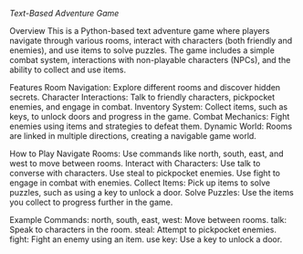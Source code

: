 *Text-Based Adventure Game*

Overview
This is a Python-based text adventure game where players navigate through various rooms, interact with characters (both friendly and enemies), and use items to solve puzzles. The game includes a simple combat system, interactions with non-playable characters (NPCs), and the ability to collect and use items.

Features
Room Navigation: Explore different rooms and discover hidden secrets.
Character Interactions: Talk to friendly characters, pickpocket enemies, and engage in combat.
Inventory System: Collect items, such as keys, to unlock doors and progress in the game.
Combat Mechanics: Fight enemies using items and strategies to defeat them.
Dynamic World: Rooms are linked in multiple directions, creating a navigable game world.


How to Play
Navigate Rooms: Use commands like north, south, east, and west to move between rooms.
Interact with Characters:
Use talk to converse with characters.
Use steal to pickpocket enemies.
Use fight to engage in combat with enemies.
Collect Items: Pick up items to solve puzzles, such as using a key to unlock a door.
Solve Puzzles: Use the items you collect to progress further in the game.


Example Commands:
north, south, east, west: Move between rooms.
talk: Speak to characters in the room.
steal: Attempt to pickpocket enemies.
fight: Fight an enemy using an item.
use key: Use a key to unlock a door.
